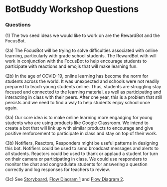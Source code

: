 # BotBuddy Workshop Questions
### Questions
(1) The two seed ideas we would like to work on are the RewardBot and the FocusBot.

(2a) The FocusBot will be trying to solve difficulties associated with online learning, particularly with grade school students. The RewardBot with will work in conjunction with the FocusBot to help encourage students to participate with reactions and emojis that will make learning fun.

(2b) In the age of COVID-19, online learning has become the norm for students across the world. It was unexpected and schools were not readily prepared to teach young students online. Thus, students are struggling stay focused and connected to the learning material, as well as participating and interacting in class with their peers. After one year, this is a problem that still persists and we need to find a way to help students enjoy school once again.

(3a) Our core idea is to make online learning more engadging for young students who are using products like Google Classroom. We intend to create a bot that will link up with similar products to encourage and give positive renforcement to participate in class and stay on top of their work.

(3b) Notifiers, Reactors, Responders might be useful patterns in designing this bot. Notifiers could be used to send broadcast messages and alerts to all students. Reactors could be used to thank or applaud a student for turn on their camera or participating in class. We could use responders to monitor the chat and congradulate students for answering a question correctly and log responses for teachers to review.

(3c) See [Storyboard](Storyboard.pdf), [Flow Diagram 1](FlowDiagram1.jpg) and [Flow Diagram 2](FlowDiagram2.jpg).
